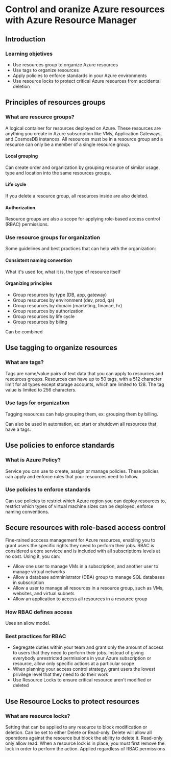 # Control and oranize Azure resources with Azure Resource Manager

## Introduction

### Learning objetives

- Use resources group to organize Azure resources
- Use tags to organize resources
- Apply policies to enforce standards in your Azure environments
- Use resource locks to protect critical Azure resources from accidental deletion

## Principles of resources groups

### What are resource groups?

A logical container for resources deployed on Azure. These resources are anything you create in Azure subscription like VMs, Application Gateways, and CosmosDB instances. All resources must be in a resource group and a resource can only be a member of a single resource group.

#### Local grouping

Can create order and organization by grouping resource of similar usage, type and location into the same resources groups.

#### Life cycle

If you delete a resource group, all resources inside are also deleted.

#### Authorization

Resource groups are also a scope for applying role-based access control (RBAC) permissions.

### Use resource groups for organization

Some guidelines and best practices that can help with the organization:

#### Consistent naming convention

What it's used for, what it is, the type of resource itself

#### Organizing principles

- Group resources by type (DB, app, gateway)
- Group resources by environment (dev, prod, qa)
- Group resources by domain (marketing, finance, hr)
- Group resources by authorization
- Group resources by life cycle
- Group resources by biling

Can be combined

## Use tagging to organize resources

### What are tags?

Tags are name/value pairs of text data that you can apply to resources and resources groups. Resources can have up to 50 tags, with a 512 character limit for all types except storage accounts, which are limited to 128. The tag value is limited to 256 characters.

### Use tags for organization

Tagging resources can help grouping them, ex: grouping them by billing.

Can also be used in automation, ex: start or shutdown all resources that have a tags.

## Use policies to enforce standards

### What is Azure Policy?

Service you can use to create, assign or manage policies. These policies can apply and enforce rules that your resources need to follow.

### Use policies to enforce standards

Can use policies to restrict which Azure region you can deploy resources to, restrict which types of virtual machine sizes can be deployed, enforce naming conventions.

## Secure resources with role-based access control

Fine-rained acccess management for Azure resources, enabling you to grant users the specific rights they need to perform their jobs. RBAC is considered a core servicce and is included with all subscriptions levels at no cost. Using it, you can:

- Allow one user to manage VMs in a subscription, and another user to manage virtual networks
- Allow a database admninistrator (DBA) group to manage SQL databases in subscription
- Allow a user to manage all resources in a resource group, such as VMs, websites, and virtual subnets
- Allow an application to access all resources in a resource group

### How RBAC defines access

Uses an allow model.

### Best practices for RBAC

- Segregate duties within your team and grant only the amount of access to users that they need to perform their jobs. Instead of giving everybody unrestricted permissions in your Azure subscription or resource, allow only specific actions at a particular scope
- When planning your access control strategy, grant users the lowest privilege level that they need to do their work
- Use Resource Locks to ensure critical resource aren't modified or deleted

## Use Resource Locks to protect resources

### What are resource locks?

Setting that can be applied to any resource to block modification or deletion. Can be set to either Delete or Read-only. Delete will allow all operations against the resource but block the ability to delete it. Read-only only allow read. When a resource lock is in place, you must first remove the lock in order to perform the action. Applied regardless of RBAC permissions
